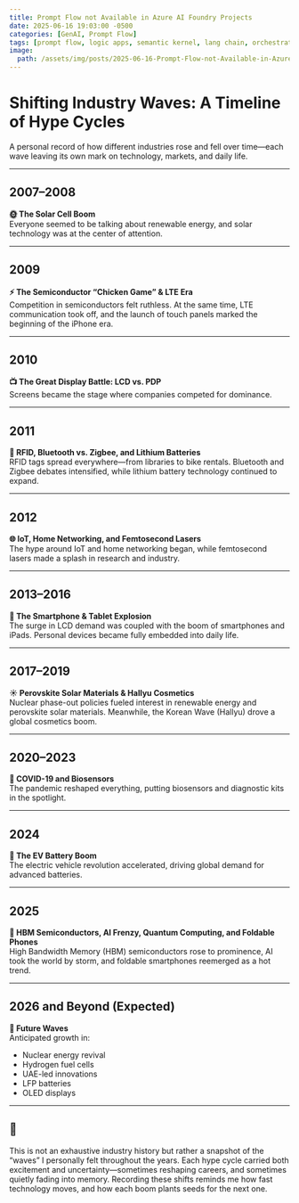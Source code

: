 ```yaml
---
title: Prompt Flow not Available in Azure AI Foundry Projects
date: 2025-06-16 19:03:00 -0500
categories: [GenAI, Prompt Flow]
tags: [prompt flow, logic apps, semantic kernel, lang chain, orchestration]
image:
  path: /assets/img/posts/2025-06-16-Prompt-Flow-not-Available-in-Azure-AI-Foundry-Projects.png
---
```


# Shifting Industry Waves: A Timeline of Hype Cycles

A personal record of how different industries rose and fell over time—each wave leaving its own mark on technology, markets, and daily life.

---

## 2007–2008
**🌞 The Solar Cell Boom**  
Everyone seemed to be talking about renewable energy, and solar technology was at the center of attention.

---

## 2009
**⚡ The Semiconductor “Chicken Game” & LTE Era**  
Competition in semiconductors felt ruthless. At the same time, LTE communication took off, and the launch of touch panels marked the beginning of the iPhone era.

---

## 2010
**📺 The Great Display Battle: LCD vs. PDP**  
Screens became the stage where companies competed for dominance.

---

## 2011
**🔗 RFID, Bluetooth vs. Zigbee, and Lithium Batteries**  
RFID tags spread everywhere—from libraries to bike rentals. Bluetooth and Zigbee debates intensified, while lithium battery technology continued to expand.

---

## 2012
**🌐 IoT, Home Networking, and Femtosecond Lasers**  
The hype around IoT and home networking began, while femtosecond lasers made a splash in research and industry.

---

## 2013–2016
**📱 The Smartphone & Tablet Explosion**  
The surge in LCD demand was coupled with the boom of smartphones and iPads. Personal devices became fully embedded into daily life.

---

## 2017–2019
**☀️ Perovskite Solar Materials & Hallyu Cosmetics**  
Nuclear phase-out policies fueled interest in renewable energy and perovskite solar materials. Meanwhile, the Korean Wave (Hallyu) drove a global cosmetics boom.

---

## 2020–2023
**🦠 COVID-19 and Biosensors**  
The pandemic reshaped everything, putting biosensors and diagnostic kits in the spotlight.

---

## 2024
**🚗 The EV Battery Boom**  
The electric vehicle revolution accelerated, driving global demand for advanced batteries.

---

## 2025
**🧠 HBM Semiconductors, AI Frenzy, Quantum Computing, and Foldable Phones**  
High Bandwidth Memory (HBM) semiconductors rose to prominence, AI took the world by storm, and foldable smartphones reemerged as a hot trend.

---

## 2026 and Beyond (Expected)
**🔮 Future Waves**  
Anticipated growth in:  
- Nuclear energy revival  
- Hydrogen fuel cells   
- UAE-led innovations  
- LFP batteries  
- OLED displays  
---


## 📌 
This is not an exhaustive industry history but rather a snapshot of the “waves” I personally felt throughout the years. Each hype cycle carried both excitement and uncertainty—sometimes reshaping careers, and sometimes quietly fading into memory. Recording these shifts reminds me how fast technology moves, and how each boom plants seeds for the next one.